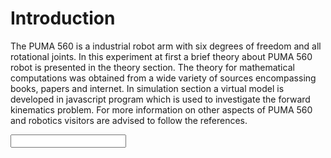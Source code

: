 #  Introduction

The PUMA 560 is a industrial robot arm with six degrees of freedom and all rotational joints. In this experiment at first a brief theory about PUMA 560 robot is presented in the theory section. The theory for mathematical computations was obtained from a wide variety of sources encompassing books, papers and internet. In simulation section a virtual model is developed in javascript program which is used to investigate the forward kinematics problem. For more information on other aspects of PUMA 560 and robotics visitors are advised to follow the references.


<input type="text" style="background_color:red;" /> 